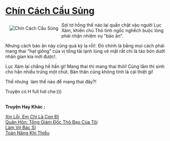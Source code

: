 <a href="https://utruyen.com/chin-cach-cau-sung/21847/" title="Chín Cách Cầu Sủng"><h1>Chín Cách Cầu Sủng</h1></a><div style="display:table"><img align="right" style="float: left; padding: 10px;" src="https://utruyen.com/images/story/200x260/chin-cach-cau-sung.jpg" alt="Chín Cách Cầu Sủng">Sợi tơ hồng thế nào lại quấn chặt vào người Lục Xám, khiến chú Thỏ tinh ngốc nghếch buộc lòng phải nhận nhiệm vụ "báo ân". <p></p>Nhưng cách báo ân này cũng quá kỳ lạ rồi!. Đó chính là bằng mọi cách phải mang thai "hạt giống" của vị tổng tài lạnh lùng vẻ mặt rất chi là táo bón dưới nhân gian kia mới được!. <p></p>Lục Xám lại chẳng hề hấn gì! Mang thai thì mang thai thôi! Cùng lắm thì sinh cho hắn nhiều trứng một chút. Bản thân cũng không tính là cái thiệt gì!<p></p>Thế nhưng  làm thế nào để mang thai đây?!<p></p>Truyện có H full hơi che:)))</div><p><br><b>Truyện Hay Khác :</b></p><a href="https://utruyen.com/xin-loi-em-chi-la-con-di/3947/" alt="Xin Lỗi, Em Chỉ Là Con Đĩ">Xin Lỗi, Em Chỉ Là Con Đĩ</a><br/><a href="https://truyenngontinhay.wordpress.com/2019/10/03/quan-hon-tong-giam-doc-tho-bao-cua-toi/" alt="Quân Hôn: Tổng Giám Đốc Thô Bạo Của Tôi">Quân Hôn: Tổng Giám Đốc Thô Bạo Của Tôi</a><br/><a href="https://github.com/quanluxury/truyenhot/tree/master/truyenhay/19179/" alt="Làm Vợ Bác Sĩ">Làm Vợ Bác Sĩ</a><br/><a href="https://github.com/quanluxury/truyenhot/tree/master/truyenhay/12473/" alt="Toàn Năng Khí Thiếu">Toàn Năng Khí Thiếu</a><br/>